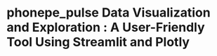 # phonepe_pulse Data Visualization and Exploration : A User-Friendly Tool Using Streamlit and Plotly 
